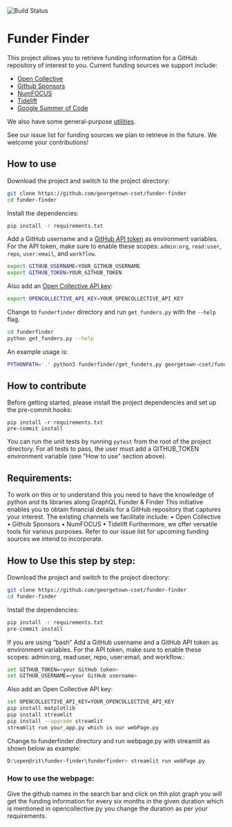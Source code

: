 ![Build Status](https://github.com/georgetown-cset/funder-finder/actions/workflows/main.yml/badge.svg)

# Funder Finder

This project allows you to retrieve funding information for a GitHub repository of interest to you. Current
funding sources we support include:

- [Open Collective](funderfinder/sources/opencollective.py)
- [Github Sponsors](funderfinder/sources/github_sponsors.py)
- [NumFOCUS](funderfinder/sources/numfocus.py)
- [Tidelift](funderfinder/sources/tidelift.py)
- [Google Summer of Code](fundefinder/sources/gsoc.py)

We also have some general-purpose [utilities](funderfinder/utils).

See our issue list for funding sources we plan to retrieve in the future. We welcome your contributions!

## How to use

Download the project and switch to the project directory:

```bash
git clone https://github.com/georgetown-cset/funder-finder
cd funder-finder
```

Install the dependencies:

```bash
pip install -r requirements.txt
```

Add a GitHub username and a [GitHub API token](https://docs.github.com/en/authentication/keeping-your-account-and-data-secure/creating-a-personal-access-token) as environment variables. For the API token, make sure to enable these scopes: `admin:org`, `read:user`, `repo`, `user:email`, and `workflow`.

```bash
export GITHUB_USERNAME=YOUR_GITHUB_USERNAME
export GITHUB_TOKEN=YOUR_GITHUB_TOKEN
```

Also add an [Open Collective API key](https://blog.opencollective.com/open-collective-graphql-api-preview/):

```bash
export OPENCOLLECTIVE_API_KEY=YOUR_OPENCOLLECTIVE_API_KEY
```

Change to `funderfinder` directory and run `get_funders.py` with the `--help` flag.

```bash
cd funderfinder
python get_funders.py --help
```

An example usage is:

```bash
PYTHONPATH='.' python3 funderfinder/get_funders.py georgetown-cset/funder-finder
```

## How to contribute

Before getting started, please install the project dependencies and set up the pre-commit hooks:

```
pip install -r requirements.txt
pre-commit install
```

You can run the unit tests by running `pytest` from the root of the project directory. For all tests to pass, the user must add a GITHUB_TOKEN environment variable (see "How to use" section above).


## Requirements:
To work on this or to understand this you need to have the knowledge of python and its libraries along GraphQL
Funder & Finder
This initiative enables you to obtain financial details for a GitHub repository that captures your interest. The existing channels we facilitate include:
•	Open Collective
•	Github Sponsors
•	NumFOCUS
•	Tidelift
Furthermore, we offer versatile tools for various purposes.
Refer to our issue list for upcoming funding sources we intend to incorporate.

## How to Use this step by step:
Download the project and switch to the project directory:
```bash
git clone https://github.com/georgetown-cset/funder-finder
cd funder-finder
```

Install the dependencies:
```bash
pip install -r requirements.txt
pre-commit install
```
If you are using “bash” Add a GitHub username and a GitHub API token as environment variables. For the API token, make sure to enable these scopes: admin:org, read:user, repo, user:email, and workflow.:
```bash
set GITHUB_TOKEN=<your GitHub token>
set GITHUB_USERNAME=<your GitHub username>
```
Also add an Open Collective API key:
```bash
set OPENCOLLECTIVE_API_KEY=YOUR_OPENCOLLECTIVE_API_KEY
pip install matplotlib
pip install streamlit
pip install --upgrade streamlit
streamlit run your_app.py which is our webPage.py
```
Change to funderfinder directory and run webpage.py with streamlit as shown below as example:
```bash
D:\open@rit\funder-finder\funderfinder> streamlit run webPage.py
```

### How to use the webpage:
Give the github names in the search bar and click on thh plot graph you will get the funding information for every six months in the given duration which is mentioned in opencollective.py you change the duration as per your requirements.
